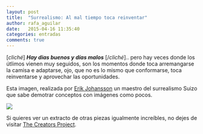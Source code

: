 ```yaml
---
layout: post
title:  "Surrealismo: Al mal tiempo toca reinventar"
author: rafa_aguilar
date:   2015-04-16 11:35:40
categories: entradas
comments: true
---
```


[*cliché*] ___Hay dias buenos y días malos___ [/*cliché*].. pero hay veces donde los útlimos vienen muy seguidos, son los momentos donde toca arremangarse la camisa e adaptarse, ojo, que no es lo mismo que conformarse, toca reinventarse y aprovechar las oportunidades.

Esta imagen, realizada por [Erik Johansson][EJ] un maestro del surrealismo Suizo que sabe demotrar conceptos con imágenes como pocos.

![][mal_tiempo]

Si quieres ver un extracto de otras piezas igualmente increíbles, no dejes de visitar [The Creators Project][tcp].


[EJ]: http://erikjohanssonphoto.com/
[mal_tiempo]: http://assets2.thecreatorsproject.com/content-images/article/in-de-surrealistische-wereld-van-erik-johansson-is-alles-mogelijk/d5a6971047fc637aad032a028c838091_vice_670.jpg
[tcp]: http://thecreatorsproject.vice.com/blog/surrealist-photographer-erik-johansson-bends-reality-without-photoshop